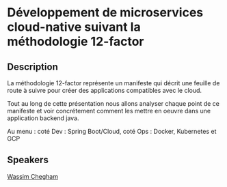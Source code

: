 # Développement de microservices cloud-native suivant la méthodologie 12-factor

## Description

La méthodologie 12-factor représente un manifeste qui décrit une feuille de route à suivre pour créer des applications compatibles avec le cloud. 

Tout au long de cette présentation nous allons analyser chaque point de ce manifeste et voir concrétement comment les mettre en oeuvre dans une application backend java.

Au menu : coté Dev : Spring Boot/Cloud, coté Ops : Docker, Kubernetes et GCP

## Speakers

[Wassim Chegham](../speakers/youssefguenoun.md)